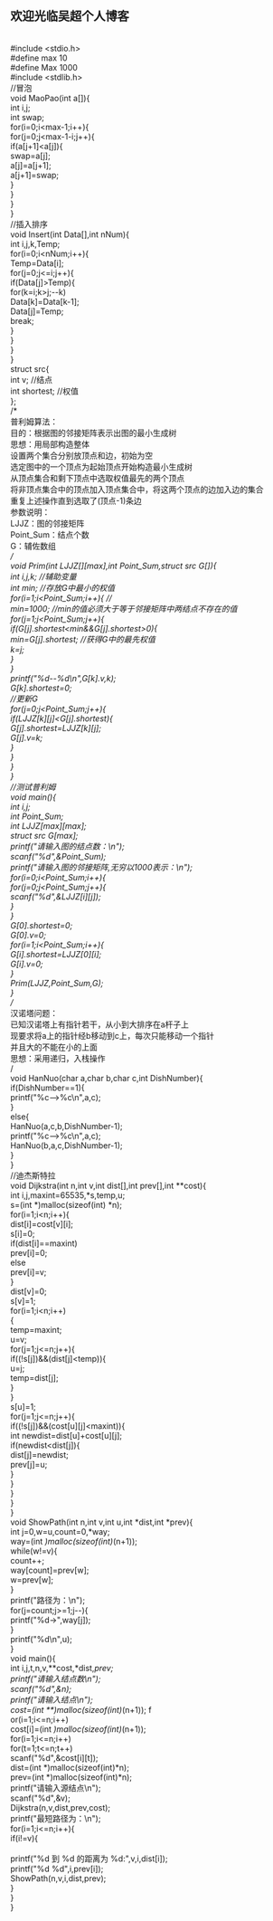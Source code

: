 ## 欢迎光临吴超个人博客
<br />#include <stdio.h>
<br />#define max 10
<br />#define Max 1000
<br />#include <stdlib.h>
<br />//冒泡
<br />void MaoPao(int a[]){
<br />int i,j;
<br />int swap;
<br />for(i=0;i<max-1;i++){
	<br />for(j=0;j<max-1-i;j++){
		<br />if(a[j+1]<a[j]){
			<br />swap=a[j];
			<br />a[j]=a[j+1];
			<br />a[j+1]=swap;
		<br />}
	<br />}
<br />}
<br />}
<br />//插入排序
<br />void Insert(int Data[],int nNum){
	<br />int i,j,k,Temp;
	<br />for(i=0;i<nNum;i++){
		<br />Temp=Data[i];
		<br />for(j=0;j<=i;j++){
			<br />if(Data[j]>Temp){
				<br />for(k=i;k>j;--k)
					<br />Data[k]=Data[k-1];
				<br />Data[j]=Temp;
				<br />break;
			<br />}
		<br />}
	<br />}
<br />}
<br />struct src{
	<br />int v;        //结点
	<br />int shortest; //权值
<br />};
<br />/*
<br />普利姆算法：
<br />目的：根据图的邻接矩阵表示出图的最小生成树
<br />思想：用局部构造整体
<br />设置两个集合分别放顶点和边，初始为空
<br />选定图中的一个顶点为起始顶点开始构造最小生成树
<br />从顶点集合和剩下顶点中选取权值最先的两个顶点
<br />将非顶点集合中的顶点加入顶点集合中，将这两个顶点的边加入边的集合
<br />重复上述操作直到选取了(顶点-1)条边
<br />参数说明：
<br />LJJZ：图的邻接矩阵
<br />Point_Sum：结点个数
<br />G：辅佐数组
<br />*/
<br />void Prim(int LJJZ[][max],int Point_Sum,struct src G[]){
<br />int i,j,k;          //辅助变量 
<br />int min;            //存放G中最小的权值
<br />for(i=1;i<Point_Sum;i++){ //
<br />min=1000;           //min的值必须大于等于邻接矩阵中两结点不存在的值
<br />for(j=1;j<Point_Sum;j++){
	<br />if(G[j].shortest<min&&G[j].shortest>0){
		<br />min=G[j].shortest;  //获得G中的最先权值
		<br />k=j;
	<br />}
<br />}
<br />printf("%d--%d\n",G[k].v,k);
<br />G[k].shortest=0;
<br />//更新G
<br />for(j=0;j<Point_Sum;j++){ 
	<br />if(LJJZ[k][j]<G[j].shortest){
		<br />G[j].shortest=LJJZ[k][j];
		<br />G[j].v=k;
	<br />}
<br />}
<br />}
<br />}
<br />//测试普利姆
<br />void main(){
<br />int i,j;
<br />int Point_Sum;
<br />int LJJZ[max][max];
<br />struct src G[max];
<br />printf("请输入图的结点数：\n");
<br />scanf("%d",&Point_Sum);
<br />printf("请输入图的邻接矩阵,无穷以1000表示：\n");
<br />for(i=0;i<Point_Sum;i++){
	<br />for(j=0;j<Point_Sum;j++){
	<br />scanf("%d",&LJJZ[i][j]);
	<br />}
<br />}
<br />G[0].shortest=0;
<br />G[0].v=0;
<br />for(i=1;i<Point_Sum;i++){
	<br />G[i].shortest=LJJZ[0][i];
	<br />G[i].v=0;
<br />}
<br />Prim(LJJZ,Point_Sum,G);
<br />}
<br />/*
<br />汉诺塔问题：
<br />已知汉诺塔上有指针若干，从小到大排序在a杆子上
<br />现要求将a上的指针经b移动到c上，每次只能移动一个指针
<br />并且大的不能在小的上面
<br />思想：采用递归，入栈操作
<br />/
<br />void HanNuo(char a,char b,char c,int DishNumber){
	<br />if(DishNumber==1){
		<br />printf("%c-->%c\n",a,c);
	<br />}
	<br />else{
		<br />HanNuo(a,c,b,DishNumber-1);
		<br />printf("%c-->%c\n",a,c);
		<br />HanNuo(b,a,c,DishNumber-1);
	<br />}
<br />}
<br />//迪杰斯特拉
<br />void Dijkstra(int n,int v,int dist[],int prev[],int **cost){
	<br />int i,j,maxint=65535,*s,temp,u;
	<br />s=(int *)malloc(sizeof(int) *n);
	<br />for(i=1;i<n;i++){
		<br />dist[i]=cost[v][i];
		<br />s[i]=0;
		<br />if(dist[i]==maxint)
			<br />prev[i]=0;
		<br />else
			<br />prev[i]=v;
	<br />}
	<br />dist[v]=0;
	<br />s[v]=1;
	<br />for(i=1;i<n;i++)
	<br />{
		<br />temp=maxint;
		<br />u=v;
		<br />for(j=1;j<=n;j++){
			<br />if((!s[j])&&(dist[j]<temp)){
				<br />u=j;
				<br />temp=dist[j];
			<br />}
		<br />}
		<br />s[u]=1;
		<br />for(j=1;j<=n;j++){
			<br />if((!s[j])&&(cost[u][j]<maxint)){
				<br />int newdist=dist[u]+cost[u][j];
				<br />if(newdist<dist[j]){
					<br />dist[j]=newdist;
					<br />prev[j]=u;
				<br />}
			<br />}
		<br />}
	<br />}
<br />}
<br />void ShowPath(int n,int v,int u,int *dist,int *prev){
	<br />int j=0,w=u,count=0,*way;
	<br />way=(int *)malloc(sizeof(int)*(n+1));
	<br />while(w!=v){
		<br />count++;
		<br />way[count]=prev[w];
		<br />w=prev[w];
	<br />}
	<br />printf("路径为：\n");
	<br />for(j=count;j>=1;j--){
		<br />printf("%d->",way[j]);
	<br />}
	<br />printf("%d\n",u);
<br />}
<br />void main(){
	<br />int i,j,t,n,v,**cost,*dist,*prev;
	<br />printf("请输入结点数\n");
	<br />scanf("%d",&n);
	<br />printf("请输入结点\n");
	<br />cost=(int **)malloc(sizeof(int)*(n+1));
	f<br />or(i=1;i<=n;i++)
		<br />cost[i]=(int *)malloc(sizeof(int)*(n+1));
	<br />for(i=1;i<=n;i++)
		<br />for(t=1;t<=n;t++)
			<br />scanf("%d",&cost[i][t]);
		<br />dist=(int *)malloc(sizeof(int)*n);
		<br />prev=(int *)malloc(sizeof(int)*n);
		<br />printf("请输入源结点\n");
		<br />scanf("%d",&v);
		<br />Dijkstra(n,v,dist,prev,cost);
		<br />printf("最短路径为：\n");
		<br />for(i=1;i<=n;i++){
			<br />if(i!=v){
				<br /><br />printf("%d 到 %d 的距离为 %d:",v,i,dist[i]);
				<br />printf("%d %d",i,prev[i]);
				<br />ShowPath(n,v,i,dist,prev);
			<br />}
		<br />}
<br />}
